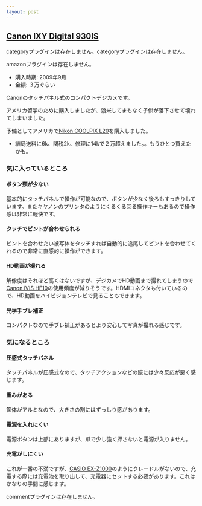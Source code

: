 ```yaml
---
layout: post
---
```

<h2><a href="/?page=Canon+IXY+Digital+930IS" class="wikipage">Canon IXY Digital 930IS</a></h2>
<p><span class="error">categoryプラグインは存在しません。</span><span class="error">categoryプラグインは存在しません。</span></p>
<p><span class="error">amazonプラグインは存在しません。</span></p>
<ul>
<li>購入時期: 2009年9月</li>
<li>金額: ３万ぐらい</li>
</ul>
<p>Canonのタッチパネル式のコンパクトデジカメです。</p>
<p>アメリカ留学のために購入しましたが、渡米してまもなく子供が落下させて壊れてしまいました。</p>
<p>予備としてアメリカで<a href="/?page=Nikon+COOLPIX+L20" class="wikipage">Nikon COOLPIX L20</a>を購入しました。</p>
<ul>
<li>結局送料に6k、関税2k、修理に14kで２万超えました。。もうひとつ買えたかも。</li>
</ul>
<h3>気に入っているところ</h3>
<h4>ボタン類が少ない</h4>
<p>基本的にタッチパネルで操作が可能なので、ボタンが少なく後ろもすっきりしています。またキヤノンのプリンタのようにくるくる回る操作キーもあるので操作感は非常に軽快です。</p>
<h4>タッチでピントが合わせられる</h4>
<p>ピントを合わせたい被写体をタッチすれば自動的に追尾してピントを合わせてくれるので非常に直感的に操作ができます。</p>
<h4>HD動画が撮れる</h4>
<p>解像度はそれほど高くはないですが、デジカメでHD動画まで撮れてしまうので<a href="/?page=Canon+iVIS+HF10" class="wikipage">Canon iVIS HF10</a>の使用頻度が減りそうです。HDMIコネクタも付いているので、HD動画をハイビジョンテレビで見ることもできます。</p>
<h4>光学手ブレ補正</h4>
<p>コンパクトなので手ブレ補正があるとより安心して写真が撮れる感じです。</p>
<h3>気になるところ</h3>
<h4>圧感式タッチパネル</h4>
<p>タッチパネルが圧感式なので、タッチアクションなどの際には少々反応が悪く感じます。</p>
<h4>重みがある</h4>
<p>筐体がアルミなので、大きさの割にはずっしり感があります。</p>
<h4>電源を入れにくい</h4>
<p>電源ボタンは上部にありますが、爪で少し強く押さないと電源が入りません。</p>
<h4>充電がしにくい</h4>
<p>これが一番の不満ですが、<a href="/?page=CASIO+EX%2DZ1000" class="wikipage">CASIO EX-Z1000</a>のようにクレードルがないので、充電する際には充電池を取り出して、充電器にセットする必要があります。これはかなりの手間に感じます。</p>
<p><span class="error">commentプラグインは存在しません。</span> </p>
